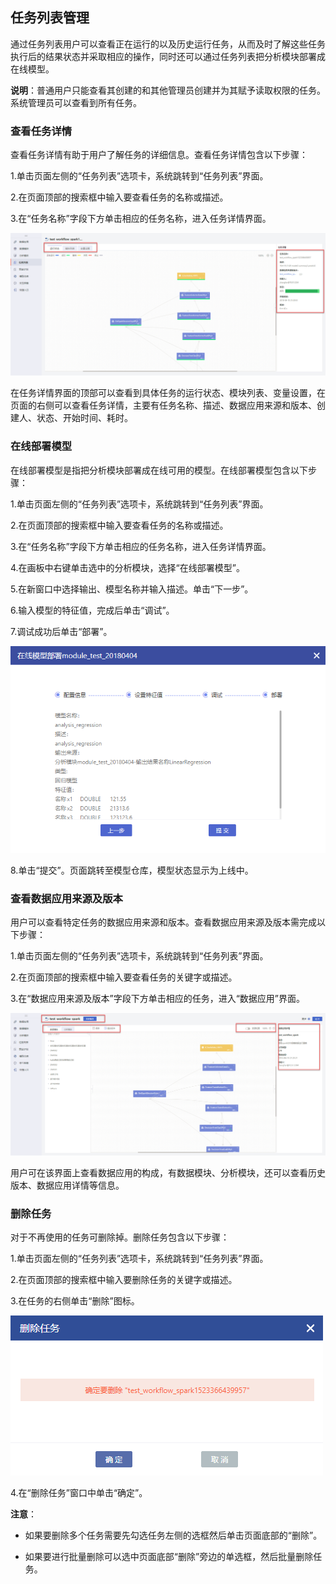 ## 任务列表管理

通过任务列表用户可以查看正在运行的以及历史运行任务，从而及时了解这些任务执行后的结果状态并采取相应的操作，同时还可以通过任务列表把分析模块部署成在线模型。

**说明**：普通用户只能查看其创建的和其他管理员创建并为其赋予读取权限的任务。系统管理员可以查看到所有任务。

### 查看任务详情

查看任务详情有助于用户了解任务的详细信息。查看任务详情包含以下步骤：

1.单击页面左侧的“任务列表”选项卡，系统跳转到“任务列表”界面。

2.在页面顶部的搜索框中输入要查看任务的名称或描述。

3.在“任务名称”字段下方单击相应的任务名称，进入任务详情界面。

![](/assets/查看任务列表_v2.png)

在任务详情界面的顶部可以查看到具体任务的运行状态、模块列表、变量设置，在页面的右侧可以查看任务详情，主要有任务名称、描述、数据应用来源和版本、创建人、状态、开始时间、耗时。

### 在线部署模型

在线部署模型是指把分析模块部署成在线可用的模型。在线部署模型包含以下步骤：

1.单击页面左侧的“任务列表”选项卡，系统跳转到“任务列表”界面。

2.在页面顶部的搜索框中输入要查看任务的名称或描述。

3.在“任务名称”字段下方单击相应的任务名称，进入任务详情界面。

4.在画板中右键单击选中的分析模块，选择“在线部署模型”。

5.在新窗口中选择输出、模型名称并输入描述。单击“下一步”。

6.输入模型的特征值，完成后单击“调试”。

7.调试成功后单击“部署”。

![](/assets/在线模型部署.png)

8.单击“提交”。页面跳转至模型仓库，模型状态显示为上线中。

### 查看数据应用来源及版本

用户可以查看特定任务的数据应用来源和版本。查看数据应用来源及版本需完成以下步骤：

1.单击页面左侧的“任务列表”选项卡，系统跳转到“任务列表”界面。

2.在页面顶部的搜索框中输入要查看任务的关键字或描述。

3.在“数据应用来源及版本”字段下方单击相应的任务，进入“数据应用”界面。

![](/assets/查看数据应用来源及版本_v2.png)

用户可在该界面上查看数据应用的构成，有数据模块、分析模块，还可以查看历史版本、数据应用详情等信息。

### 删除任务

对于不再使用的任务可删除掉。删除任务包含以下步骤：

1.单击页面左侧的“任务列表”选项卡，系统跳转到“任务列表”界面。

2.在页面顶部的搜索框中输入要删除任务的关键字或描述。

3.在任务的右侧单击“删除”图标。

![](/assets/删除任务_v2.png)

4.在“删除任务”窗口中单击“确定”。

**注意**：

* 如果要删除多个任务需要先勾选任务左侧的选框然后单击页面底部的“删除”。

* 如果要进行批量删除可以选中页面底部“删除”旁边的单选框，然后批量删除任务。